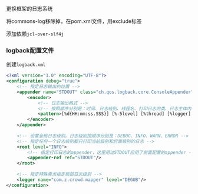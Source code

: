 更换框架的日志系统

将commons-log移除掉，在pom.xml文件，用exclude标签

添加依赖`jcl-over-slf4j`

### logback配置文件

创建`logback.xml`

```xml
<?xml version="1.0" encoding="UTF-8"?>
<configuration debug="true">
	<!-- 指定日志输出的位置 -->
	<appender name="STDOUT" class="ch.qos.logback.core.ConsoleAppender">
		<encoder>
			<!-- 日志输出格式 -->
			<!-- 按照顺序分别是：时间、日志级别、线程名、打印日志的类、日志主体内容、换行 -->
			<pattern>[%d{HH:mm:ss.SSS}] [%-5level] [%thread] [%logger] [%msg]%n</pattern>
		</encoder>
	</appender>
	
	<!-- 设置全局日志级别。日志级别按顺序分别是：DEBUG、INFO、WARN、ERROR -->
	<!-- 指定任何一个日志级别都只打印当前级别和后面级别的日志 -->
	<root level="INFO">
		<!-- 指定打印日志的appender，这里用过STDOUT应用了前面配置的appender -->
		<appender-ref ref="STDOUT"/>
	</root>
	
	<!-- 指定特殊需求指定局部日志级别 -->
	<logger name="com.z.crowd.mapper" level="DEGUB"/>
</configuration>
```

